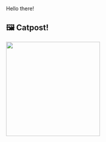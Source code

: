 Hello there!



## 🖼️ Catpost!

<sub>
    <img src="https://cdn2.thecatapi.com/images/dmr.jpg" height="256">
</sub>

